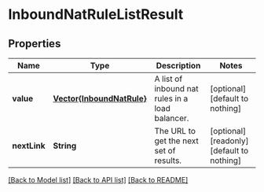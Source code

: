 # InboundNatRuleListResult


## Properties
Name | Type | Description | Notes
------------ | ------------- | ------------- | -------------
**value** | [**Vector{InboundNatRule}**](InboundNatRule.md) | A list of inbound nat rules in a load balancer. | [optional] [default to nothing]
**nextLink** | **String** | The URL to get the next set of results. | [optional] [readonly] [default to nothing]


[[Back to Model list]](../README.md#models) [[Back to API list]](../README.md#api-endpoints) [[Back to README]](../README.md)


